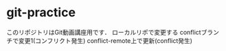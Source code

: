 # git-practice
このリポジトリはGit動画講座用です．
ローカルリポで変更する
conflictブランチで変更1(コンフリクト発生)
conflict-remote上で更新(conflict発生)